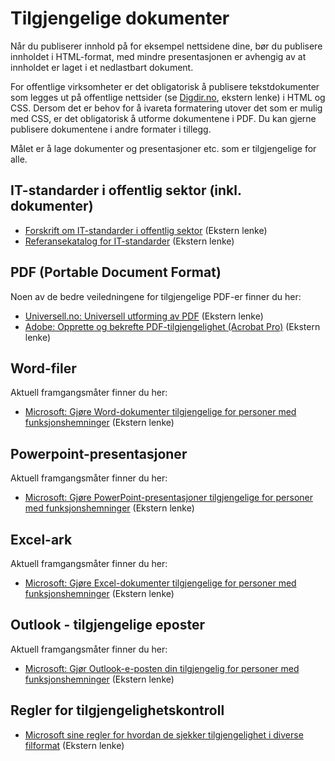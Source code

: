 # Tilgjengelige dokumenter
<p class="typo-ingress">Når du publiserer innhold på for eksempel nettsidene dine, bør du publisere innholdet i HTML-format, med mindre presentasjonen er avhengig av at innholdet er laget i et nedlastbart dokument.</p>

For offentlige virksomheter er det obligatorisk å publisere tekstdokumenter som legges ut på offentlige nettsider (se [Digdir.no](https://www.digdir.no/digitale-felleslosninger/publisering-av-tekstdokument/1494), ekstern lenke) i HTML og CSS. Dersom det er behov for å ivareta formatering utover det som er mulig med CSS, er det obligatorisk å utforme dokumentene i PDF. Du kan gjerne publisere dokumentene i andre formater i tillegg.

Målet er å lage dokumenter og presentasjoner etc. som er tilgjengelige for alle.

## IT-standarder i offentlig sektor (inkl. dokumenter)
* [Forskrift om IT-standarder i offentlig sektor](https://lovdata.no/dokument/LTI/forskrift/2013-03-15-285) (Ekstern lenke)
* [Referansekatalog for IT-standarder](https://www.digdir.no/digitalisering-og-samordning/referansekatalogen-it-standardar/1480) (Ekstern lenke)
## PDF (Portable Document Format)
Noen av de bedre veiledningene for tilgjengelige PDF-er finner du her:
- [Universell.no: Universell utforming av PDF](https://www.universell.no/uupdf/) (Ekstern lenke)
- [Adobe: Opprette og bekrefte PDF-tilgjengelighet (Acrobat Pro)](https://helpx.adobe.com/no/acrobat/using/create-verify-pdf-accessibility.html) (Ekstern lenke)

## Word-filer
Aktuell framgangsmåter finner du her:
- [Microsoft: Gjøre Word-dokumenter tilgjengelige for personer med funksjonshemninger](https://support.microsoft.com/nb-no/office/gj%C3%B8re-word-dokumenter-tilgjengelige-for-personer-med-funksjonshemninger-d9bf3683-87ac-47ea-b91a-78dcacb3c66d#PickTab=Windows) (Ekstern lenke)

## Powerpoint-presentasjoner
Aktuell framgangsmåter finner du her:
- [Microsoft: Gjøre PowerPoint-presentasjoner tilgjengelige for personer med funksjonshemninger](https://support.microsoft.com/nb-no/office/gj%C3%B8re-powerpoint-presentasjoner-tilgjengelige-for-personer-med-funksjonshemninger-6f7772b2-2f33-4bd2-8ca7-dae3b2b3ef25#picktab=windows) (Ekstern lenke)

## Excel-ark
Aktuell framgangsmåter finner du her:
- [Microsoft: Gjøre Excel-dokumenter tilgjengelige for personer med funksjonshemninger](https://support.microsoft.com/nb-no/office/gj%C3%B8re-excel-dokumenter-tilgjengelige-for-personer-med-funksjonshemninger-6cc05fc5-1314-48b5-8eb3-683e49b3e593#picktab=windows) (Ekstern lenke)

## Outlook - tilgjengelige eposter
Aktuell framgangsmåter finner du her:
- [Microsoft: Gjør Outlook-e-posten din tilgjengelig for personer med funksjonshemninger](https://support.microsoft.com/nb-no/office/gj%C3%B8r-outlook-e-posten-din-tilgjengelig-for-personer-med-funksjonshemninger-71ce71f4-7b15-4b7a-a2e3-cf91721bbacb#picktab=windows) (Ekstern lenke)

## Regler for tilgjengelighetskontroll
- [Microsoft sine regler for hvordan de sjekker tilgjengelighet i diverse filformat](https://support.microsoft.com/nb-no/office/regler-for-tilgjengelighetskontroll-651e08f2-0fc3-4e10-aaca-74b4a67101c1) (Ekstern lenke)